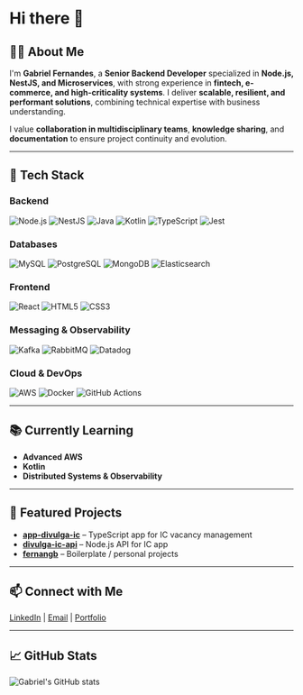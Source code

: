 # Hi there 👋

## 👨‍💻 About Me
I'm **Gabriel Fernandes**, a **Senior Backend Developer** specialized in **Node.js, NestJS, and Microservices**, with strong experience in **fintech, e-commerce, and high-criticality systems**. I deliver **scalable, resilient, and performant solutions**, combining technical expertise with business understanding.  

I value **collaboration in multidisciplinary teams**, **knowledge sharing**, and **documentation** to ensure project continuity and evolution.  

---

## 🚀 Tech Stack

### Backend
![Node.js](https://img.shields.io/badge/Node.js-339933?style=for-the-badge&logo=node.js&logoColor=white)
![NestJS](https://img.shields.io/badge/NestJS-E0234E?style=for-the-badge&logo=nestjs&logoColor=white)
![Java](https://img.shields.io/badge/Java-007396?style=for-the-badge&logo=java&logoColor=white)
![Kotlin](https://img.shields.io/badge/Kotlin-0095D5?style=for-the-badge&logo=kotlin&logoColor=white)
![TypeScript](https://img.shields.io/badge/TypeScript-3178C6?style=for-the-badge&logo=typescript&logoColor=white)
![Jest](https://img.shields.io/badge/Jest-C21325?style=for-the-badge&logo=jest&logoColor=white)

### Databases
![MySQL](https://img.shields.io/badge/MySQL-4479A1?style=for-the-badge&logo=mysql&logoColor=white)
![PostgreSQL](https://img.shields.io/badge/PostgreSQL-336791?style=for-the-badge&logo=postgresql&logoColor=white)
![MongoDB](https://img.shields.io/badge/MongoDB-47A248?style=for-the-badge&logo=mongodb&logoColor=white)
![Elasticsearch](https://img.shields.io/badge/Elasticsearch-005571?style=for-the-badge&logo=elasticsearch&logoColor=white)

### Frontend
![React](https://img.shields.io/badge/React-61DAFB?style=for-the-badge&logo=react&logoColor=black)
![HTML5](https://img.shields.io/badge/HTML5-E34F26?style=for-the-badge&logo=html5&logoColor=white)
![CSS3](https://img.shields.io/badge/CSS3-1572B6?style=for-the-badge&logo=css3&logoColor=white)

### Messaging & Observability
![Kafka](https://img.shields.io/badge/Kafka-231F20?style=for-the-badge&logo=apachekafka&logoColor=white)
![RabbitMQ](https://img.shields.io/badge/RabbitMQ-FF6600?style=for-the-badge&logo=rabbitmq&logoColor=white)
![Datadog](https://img.shields.io/badge/Datadog-3000F0?style=for-the-badge&logo=datadog&logoColor=white)

### Cloud & DevOps
![AWS](https://img.shields.io/badge/AWS-232F3E?style=for-the-badge&logo=amazonaws&logoColor=white)
![Docker](https://img.shields.io/badge/Docker-2496ED?style=for-the-badge&logo=docker&logoColor=white)
![GitHub Actions](https://img.shields.io/badge/GitHub_Actions-2088FF?style=for-the-badge&logo=githubactions&logoColor=white)

---

## 📚 Currently Learning
- **Advanced AWS**
- **Kotlin**
- **Distributed Systems & Observability**

---

## 📌 Featured Projects
- [**app-divulga-ic**](https://github.com/fernangb/app-divulga-ic) – TypeScript app for IC vacancy management
- [**divulga-ic-api**](https://github.com/fernangb/divulga-ic-api) – Node.js API for IC app
- [**fernangb**](https://github.com/fernangb/fernangb) – Boilerplate / personal projects

---

## 📫 Connect with Me
[LinkedIn](https://linkedin.com/in/fernangb) | [Email](mailto:fernangb94@gmail.com) | [Portfolio](https://fernangb.github.io/)

---

## 📈 GitHub Stats
![Gabriel's GitHub stats](https://github-readme-stats.vercel.app/api?username=fernangb&show_icons=true&theme=radical)
